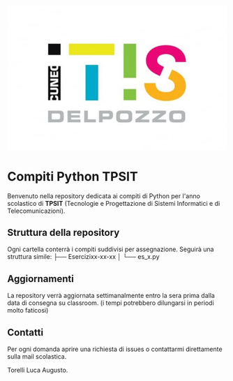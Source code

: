 ![Logo ITIS Mario Delpozzo](./logo-itis.jpg)

# Compiti Python TPSIT

Benvenuto nella repository dedicata ai compiti di Python per l'anno scolastico di **TPSIT** (Tecnologie e Progettazione di Sistemi Informatici e di Telecomunicazioni).

## Struttura della repository

Ogni cartella conterrà i compiti suddivisi per assegnazione. Seguirà una struttura simile:
├── Esercizixx-xx-xx │ └── es_x.py 

## Aggiornamenti

La repository verrà aggiornata settimanalmente entro la sera prima dalla data di consegna su classroom. (i tempi potrebbero dilungarsi in periodi molto faticosi)

## Contatti

Per ogni domanda aprire una richiesta di issues o contattarmi direttamente sulla mail scolastica.

Torelli Luca Augusto.
